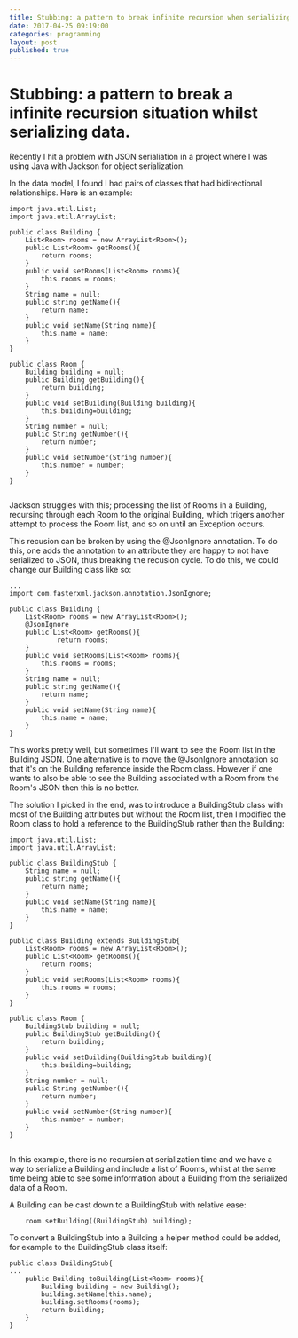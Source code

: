 ```yaml
---
title: Stubbing: a pattern to break infinite recursion when serializing data
date: 2017-04-25 09:19:00
categories: programming
layout: post
published: true
---
```


# Stubbing: a pattern to break a infinite recursion situation whilst serializing data.

Recently I hit a problem with JSON serialiation in a project where I was using Java with Jackson for object serialization. 

In the data model, I found I had pairs of classes that had bidirectional relationships. Here is an example:

```
import java.util.List;
import java.util.ArrayList;

public class Building {
	List<Room> rooms = new ArrayList<Room>();
	public List<Room> getRooms(){
		return rooms;
	}
	public void setRooms(List<Room> rooms){
		this.rooms = rooms;
	}
	String name = null;
	public string getName(){
		return name;
	}
	public void setName(String name){
		this.name = name;
	}
}

public class Room {
	Building building = null;
	public Building getBuilding(){
		return building;
	}
	public void setBuilding(Building building){
		this.building=building;
	}
	String number = null;
	public String getNumber(){
		return number;
	}
	public void setNumber(String number){
		this.number = number;
	}
}
	
```

Jackson struggles with this; processing the list of Rooms in a Building, recursing through each Room to the original Building, which trigers another attempt to process the Room list, and so on until an Exception occurs.

This recusion can be broken by using the @JsonIgnore annotation. To do this, one adds the annotation to an attribute they are happy to not have serialized to JSON, thus breaking the recusion cycle. To do this, we could change our Building class like so:

```
...
import com.fasterxml.jackson.annotation.JsonIgnore;

public class Building {
	List<Room> rooms = new ArrayList<Room>();
	@JsonIgnore
	public List<Room> getRooms(){
			return rooms;
	}
	public void setRooms(List<Room> rooms){
		this.rooms = rooms;
	}
	String name = null;
	public string getName(){
		return name;
	}
	public void setName(String name){
		this.name = name;
	}
}
```

This works pretty well, but sometimes I'll want to see the Room list in the Building JSON. One alternative is to move the @JsonIgnore annotation so that it's on the Building reference inside the Room class. However if one wants to also be able to see the Building associated with a Room from the Room's JSON then this is no better.

The solution I picked in the end, was to introduce a BuildingStub class with most of the Building attributes but without the Room list, then I modified the Room class to hold a reference to the BuildingStub rather than the Building:

```
import java.util.List;
import java.util.ArrayList;

public class BuildingStub {
	String name = null;
	public string getName(){
		return name;
	}
	public void setName(String name){
		this.name = name;
	}
}

public class Building extends BuildingStub{
	List<Room> rooms = new ArrayList<Room>();
	public List<Room> getRooms(){
		return rooms;
	}
	public void setRooms(List<Room> rooms){
		this.rooms = rooms;
	}
}

public class Room {
	BuildingStub building = null;
	public BuildingStub getBuilding(){
		return building;
	}
	public void setBuilding(BuildingStub building){
		this.building=building;
	}
	String number = null;
	public String getNumber(){
		return number;
	}
	public void setNumber(String number){
		this.number = number;
	}
}
	
```

In this example, there is no recursion at serialization time and we have a way to serialize a Building and include a list of Rooms, whilst at the same time being able to see some information about a Building from the serialized data of a Room.

A Building can be cast down to a BuildingStub with relative ease:

```
	room.setBuilding((BuildingStub) building);
```
To convert a BuildingStub into a Building a helper method could be added, for example to the BuildingStub class itself:

```
public class BuildingStub{
...
	public Building toBuilding(List<Room> rooms){
		Building building = new Building();
		building.setName(this.name);
		building.setRooms(rooms);
		return building;
	}
}
``` 

